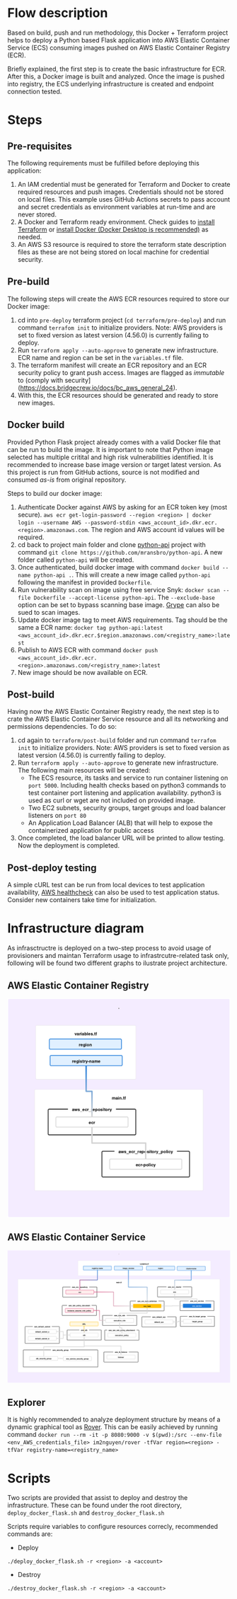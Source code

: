 # Flow description
Based on build, push and run methodology, this Docker + Terraform project helps to deploy a Python based Flask application into AWS Elastic Container Service (ECS) consuming images pushed on AWS Elastic Container Registry (ECR). 

Briefly explained, the first step is to create the basic infrastructure for ECR. After this, a Docker image is built and analyzed. Once the image is pushed into registry, the ECS underlying infrastructure is created and endpoint connection tested.

# Steps
## Pre-requisites
The following requirements must be fulfilled before deploying this application:
1. An IAM credential must be generated for Terraform and Docker to create required resources and push images. Credentials should not be stored on local files. This example uses GitHub Actions secrets to pass account and secret credentials as environment variables at run-time and are never stored.
2. A Docker and Terraform ready environment. Check guides to [install Terraform](https://developer.hashicorp.com/terraform/tutorials/aws-get-started/install-cli) or [install Docker (Docker Desktop is recommended)](https://docs.docker.com/get-docker/) as needed.
3. An AWS S3 resource is required to store the terraform state description files as these are not being stored on local machine for credential security.

## Pre-build
The following steps will create the AWS ECR resources required to store our Docker image:
1. cd into `pre-deploy` terraform project (`cd terraform/pre-deploy`) and run command `terrafom init` to initialize providers. Note: AWS providers is set to fixed version as latest version (4.56.0) is currently failing to deploy.
2. Run `terraform apply --auto-approve` to generate new infrastructure. ECR name and region can be set in the `variables.tf` file. 
3. The terraform manifest will create an ECR repository and an ECR security policy to grant push access. Images are flagged as *immutable* to (comply with security](https://docs.bridgecrew.io/docs/bc_aws_general_24).
4. With this, the ECR resources should be generated and ready to store new images.

## Docker build
Provided Python Flask project already comes with a valid Docker file that can be run to build the image. It is important to note that Python image selected has multiple critital and high risk vulnerabilities identified. It is recommended to increase base image version or target latest version. As this project is run from GitHub actions, source is not modified and consumed *as-is* from original repository.

Steps to build our docker image:
1. Authenticate Docker against AWS by asking for an ECR token key (most secure). `aws ecr get-login-password --region <region> | docker login --username AWS --password-stdin <aws_account_id>.dkr.ecr.<region>.amazonaws.com`. The region and AWS account id values will be required.
2. cd back to project main folder and clone [python-api](https://github.com/mransbro/python-api) project with command `git clone https://github.com/mransbro/python-api`. A new folder called `python-api` will be created.
3. Once authenticated, build docker image with command `docker build --name python-api .`. This will create a new image called `python-api` following the manifest in provided `Dockerfile`.
4. Run vulnerability scan on image using free service Snyk: `docker scan --file Dockerfile --accept-license python-api`. The `--exclude-base` option can be set to bypass scanning base image. [Grype](https://github.com/anchore/grype) can also be sued to scan images.
5. Update docker image tag to meet AWS requirements. Tag should be the same a ECR name: `docker tag python-api:latest <aws_account_id>.dkr.ecr.$region.amazonaws.com/<registry_name>:latest`
5. Publish to AWS ECR with command `docker push <aws_account_id>.dkr.ecr.<region>.amazonaws.com/<registry_name>:latest`
6. New image should be now available on ECR.

## Post-build
Having now the AWS Elastic Container Registry ready, the next step is to crate the AWS Elastic Container Service resource and all its networking and permissions dependencies. To do so:
1. cd again to `terraform/post-build` folder and run command `terrafom init` to initialize providers. Note: AWS providers is set to fixed version as latest version (4.56.0) is currently failing to deploy.
2. Run `terraform apply --auto-approve` to generate new infrastructure. The following main resources will be created:
    - The ECS resource, its tasks and service to run container listening on `port 5000`. Including health checks based on python3 commands to test container port listening and application availability. python3 is used as curl or wget are not included on provided image.
    - Two EC2 subnets, security groups, target groups and load balancer listeners on `port 80`
    - An Application Load Balancer (ALB) that will help to expose the containerized application for public access
3. Once completed, the load balancer URL will be printed to allow testing. Now the deployment is completed.

## Post-deploy testing
A simple cURL test can be run from local devices to test application availability, [AWS healthcheck](https://docs.aws.amazon.com/cli/latest/reference/route53/get-health-check-status.html) can also be used to test application status. Consider new containers take time for initialization.

# Infrastructure diagram
As infrasctructre is deployed on a two-step process to avoid usage of provisioners and maintan Terraform usage to infrastrcutre-related task only, following will be found two different graphs to ilustrate project architecture.

## AWS Elastic Container Registry
![ECR](./img/cer-diagram.png)

## AWS Elastic Container Service
![ECS](./img/ces-diagram.png)

## Explorer
It is highly recommended to analyze deployment structure by means of a dynamic graphical tool as [Rover](https://github.com/im2nguyen/rover). This can be easily achieved by running command `docker run --rm -it -p 8080:9000 -v $(pwd):/src --env-file <env_AWS_credentials_file> im2nguyen/rover -tfVar region=<region> -tfVar registry-name=<registry_name>`

# Scripts
Two scripts are provided that assist to deploy and destroy the infrastructure. These can be found under the root directory, `deploy_docker_flask.sh` and `destroy_docker_flask.sh`

Scripts require variables to configure resources correcly, recommended commands are:
- Deploy
```
./deploy_docker_flask.sh -r <region> -a <account>
```

- Destroy
```
./destroy_docker_flask.sh -r <region> -a <account>
```
